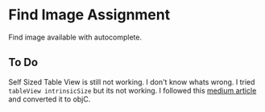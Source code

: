 # Find Image Assignment

Find image available with autocomplete.

## To Do
Self Sized Table View is still not working. I don't know whats wrong. I tried `tableView intrinsicSize` but its not working. I followed this [medium article](https://dushyant37.medium.com/swift-4-recipe-self-sizing-table-view-2635ac3df8ab) and converted it to objC.